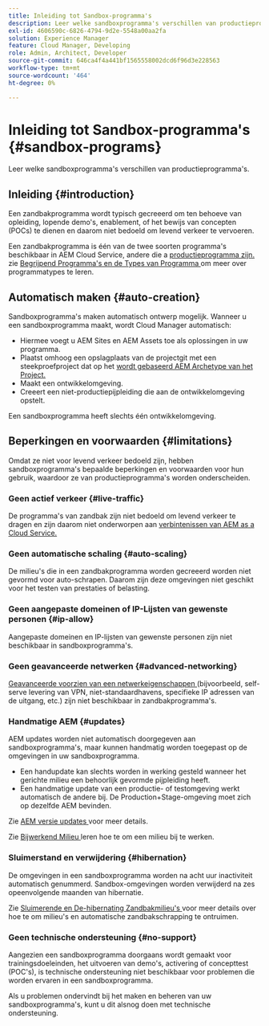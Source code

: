 ```yaml
---
title: Inleiding tot Sandbox-programma's
description: Leer welke sandboxprogramma's verschillen van productieprogramma's.
exl-id: 4606590c-6826-4794-9d2e-5548a00aa2fa
solution: Experience Manager
feature: Cloud Manager, Developing
role: Admin, Architect, Developer
source-git-commit: 646ca4f4a441bf1565558002dcd6f96d3e228563
workflow-type: tm+mt
source-wordcount: '464'
ht-degree: 0%

---
```



# Inleiding tot Sandbox-programma&#39;s {#sandbox-programs}

Leer welke sandboxprogramma&#39;s verschillen van productieprogramma&#39;s.

## Inleiding {#introduction}

Een zandbakprogramma wordt typisch gecreeerd om ten behoeve van opleiding, lopende demo&#39;s, enablement, of het bewijs van concepten (POCs) te dienen en daarom niet bedoeld om levend verkeer te vervoeren.

Een zandbakprogramma is één van de twee soorten programma&#39;s beschikbaar in AEM Cloud Service, andere die a [ productieprogramma zijn.](introduction-production-programs.md) zie [ Begrijpend Programma&#39;s en de Types van Programma ](/help/implementing/cloud-manager/getting-access-to-aem-in-cloud/program-types.md) om meer over programmatypes te leren.

## Automatisch maken {#auto-creation}

Sandboxprogramma&#39;s maken automatisch ontwerp mogelijk. Wanneer u een sandboxprogramma maakt, wordt Cloud Manager automatisch:

* Hiermee voegt u AEM Sites en AEM Assets toe als oplossingen in uw programma.
* Plaatst omhoog een opslagplaats van de projectgit met een steekproefproject dat op het [ wordt gebaseerd AEM Archetype van het Project.](https://experienceleague.adobe.com/docs/experience-manager-core-components/using/developing/archetype/overview.html)
* Maakt een ontwikkelomgeving.
* Creeert een niet-productiepijpleiding die aan de ontwikkelomgeving opstelt.

Een sandboxprogramma heeft slechts één ontwikkelomgeving.

## Beperkingen en voorwaarden {#limitations}

Omdat ze niet voor levend verkeer bedoeld zijn, hebben sandboxprogramma&#39;s bepaalde beperkingen en voorwaarden voor hun gebruik, waardoor ze van productieprogramma&#39;s worden onderscheiden.

### Geen actief verkeer {#live-traffic}

De programma&#39;s van zandbak zijn niet bedoeld om levend verkeer te dragen en zijn daarom niet onderworpen aan [ verbintenissen van AEM as a Cloud Service.](https://www.adobe.com/legal/service-commitments.html)

### Geen automatische schaling {#auto-scaling}

De milieu&#39;s die in een zandbakprogramma worden gecreeerd worden niet gevormd voor auto-schrapen. Daarom zijn deze omgevingen niet geschikt voor het testen van prestaties of belasting.

### Geen aangepaste domeinen of IP-Lijsten van gewenste personen {#ip-allow}

Aangepaste domeinen en IP-lijsten van gewenste personen zijn niet beschikbaar in sandboxprogramma&#39;s.

### Geen geavanceerde netwerken {#advanced-networking}

[ Geavanceerde voorzien van een netwerkeigenschappen ](/help/security/configuring-advanced-networking.md) (bijvoorbeeld, self-serve levering van VPN, niet-standaardhavens, specifieke IP adressen van de uitgang, etc.) zijn niet beschikbaar in zandbakprogramma&#39;s.

### Handmatige AEM {#updates}

AEM updates worden niet automatisch doorgegeven aan sandboxprogramma&#39;s, maar kunnen handmatig worden toegepast op de omgevingen in uw sandboxprogramma.

* Een handupdate kan slechts worden in werking gesteld wanneer het gerichte milieu een behoorlijk gevormde pijpleiding heeft.
* Een handmatige update van een productie- of testomgeving werkt automatisch de andere bij. De Production+Stage-omgeving moet zich op dezelfde AEM bevinden.

Zie [ AEM versie updates ](/help/implementing/deploying/aem-version-updates.md) voor meer details.

Zie [ Bijwerkend Milieu ](/help/implementing/cloud-manager/manage-environments.md#updating-dev-environment) leren hoe te om een milieu bij te werken.

### Sluimerstand en verwijdering {#hibernation}

De omgevingen in een sandboxprogramma worden na acht uur inactiviteit automatisch genummerd. Sandbox-omgevingen worden verwijderd na zes opeenvolgende maanden van hibernatie.

Zie [ Sluimerende en De-hibernating Zandbakmilieu&#39;s ](/help/implementing/cloud-manager/getting-access-to-aem-in-cloud/hibernating-environments.md) voor meer details over hoe te om milieu&#39;s en automatische zandbakschrapping te ontruimen.

### Geen technische ondersteuning {#no-support}

Aangezien een sandboxprogramma doorgaans wordt gemaakt voor trainingsdoeleinden, het uitvoeren van demo&#39;s, activering of concepttest (POC&#39;s), is technische ondersteuning niet beschikbaar voor problemen die worden ervaren in een sandboxprogramma.

Als u problemen ondervindt bij het maken en beheren van uw sandboxprogramma&#39;s, kunt u dit alsnog doen met technische ondersteuning.
